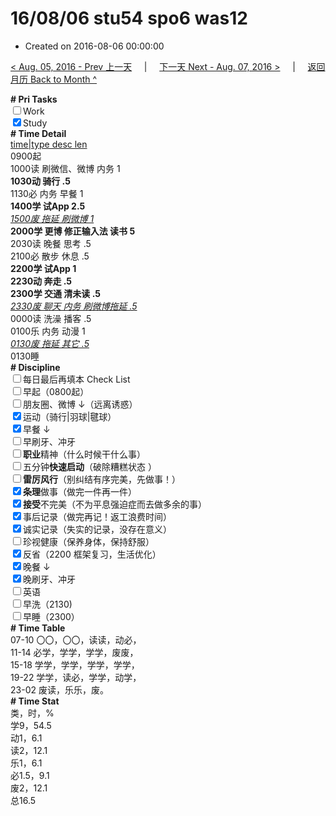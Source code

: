 # 16/08/06 stu54 spo6 was12

- Created on 2016-08-06 00:00:00

[< Aug. 05, 2016 - Prev 上一天](/_archived/lifelogs/2016/08/d05.md) &nbsp; &nbsp; | &nbsp; &nbsp; [下一天 Next - Aug. 07, 2016 >](/_archived/lifelogs/2016/08/d07.md) &nbsp; &nbsp; |  &nbsp; &nbsp; [返回月历 Back to Month ^](/_archived/lifelogs/2016/08/index.md)
<br/><div><b># Pri Tasks</b></div><div><input type="checkbox"/>Work</div><div><input checked="true" type="checkbox"/>Study</div><div><b># Time Detail</b></div><div><u>time|type desc len</u></div><div>0900起</div><div>1000读 刷微信、微博 内务 1</div><div><b>1030动 骑行 .5</b></div><div>1130必 内务 早餐 1</div><div><b>1400学 试App 2.5</b></div><div><u><i>1500废 拖延 刷微博 1</i></u></div><div><b>2000学 更博 修正输入法 读书 5</b></div><div>2030读 晚餐 思考 .5</div><div>2100必 散步 休息 .5</div><div><b>2200学 试App 1</b></div><div><b>2230动 奔走 .5</b></div><div><b>2300学 交通 清未读 .5</b></div><div><u><i>2330废 聊天 内务 刷微博拖延 .5</i></u></div><div>0000读 洗澡 播客 .5</div><div>0100乐 内务 动漫 1</div><div><u><i>0130废 拖延 其它 .5</i></u></div><div>0130睡</div><div><b># Discipline</b></div><div><input type="checkbox"/>每日最后再填本 Check List</div><div><input type="checkbox"/>早起（0800起）</div><div><input type="checkbox"/>朋友圈、微博 ↓（远离诱惑）</div><div><input checked="true" type="checkbox"/>运动（骑行|羽球|毽球）</div><div><input checked="true" type="checkbox"/>早餐 ↓</div><div><input type="checkbox"/>早刷牙、冲牙</div><div><input type="checkbox"/><b>职业</b>精神（什么时候干什么事）</div><div><input type="checkbox"/>五分钟<b>快速启动</b>（破除糟糕状态 ）</div><div><input type="checkbox"/><b>雷厉风行</b>（别纠结有序完美，先做事！）</div><div><input checked="true" type="checkbox"/><b>条理</b>做事（做完一件再一件）</div><div><input checked="true" type="checkbox"/><b>接受</b>不完美（不为平息强迫症而去做多余的事）</div><div><input checked="true" type="checkbox"/>事后记录（做完再记！返工浪费时间）</div><div><input checked="true" type="checkbox"/>诚实记录（失实的记录，没存在意义）</div><div><input type="checkbox"/>珍视健康（保养身体，保持舒服）</div><div><input checked="true" type="checkbox"/>反省（2200 框架复习，生活优化）</div><div><input checked="true" type="checkbox"/>晚餐 ↓</div><div><input checked="true" type="checkbox"/>晚刷牙、冲牙</div><div><input type="checkbox"/>英语</div><div><input type="checkbox"/>早洗（2130)</div><div><input type="checkbox"/>早睡（2300）</div><div><b># Time Table</b></div><div>07-10 〇〇，〇〇，读读，动必，</div><div>11-14 必学，学学，学学，废废，</div><div>15-18 学学，学学，学学，学学，</div><div>19-22 学学，读必，学学，动学，</div><div>23-02 废读，乐乐，废。</div><div><b># Time Stat</b></div><div>类，时，%</div><div>学9，54.5</div><div>动1，6.1</div><div>读2，12.1</div><div>乐1，6.1</div><div>必1.5，9.1</div><div>废2，12.1</div><div>总16.5</div>
